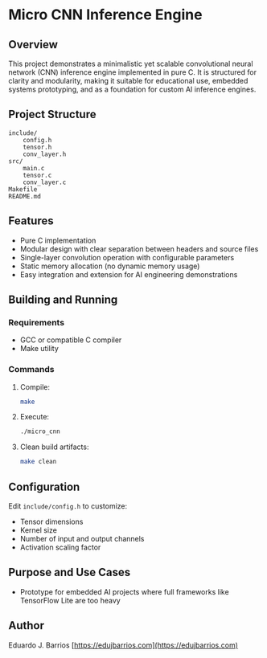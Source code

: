 # Micro CNN Inference Engine

## Overview

This project demonstrates a minimalistic yet scalable convolutional neural network (CNN) inference engine implemented in pure C. It is structured for clarity and modularity, making it suitable for educational use, embedded systems prototyping, and as a foundation for custom AI inference engines.

## Project Structure

```
include/
    config.h
    tensor.h
    conv_layer.h
src/
    main.c
    tensor.c
    conv_layer.c
Makefile
README.md
```

## Features

- Pure C implementation
- Modular design with clear separation between headers and source files
- Single-layer convolution operation with configurable parameters
- Static memory allocation (no dynamic memory usage)
- Easy integration and extension for AI engineering demonstrations

## Building and Running

### Requirements
- GCC or compatible C compiler
- Make utility

### Commands

1. Compile:
   ```bash
   make
   ```

2. Execute:
   ```bash
   ./micro_cnn
   ```

3. Clean build artifacts:
   ```bash
   make clean
   ```

## Configuration

Edit `include/config.h` to customize:
- Tensor dimensions
- Kernel size
- Number of input and output channels
- Activation scaling factor


## Purpose and Use Cases

- Prototype for embedded AI projects where full frameworks like TensorFlow Lite are too heavy

## Author 

Eduardo J. Barrios [https://edujbarrios.com](https://edujbarrios.com)


